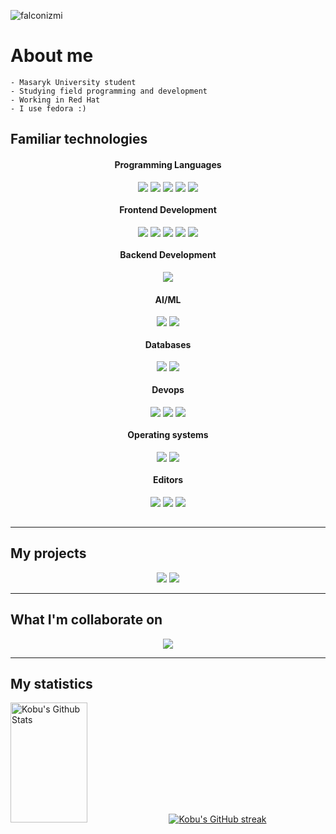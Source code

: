 <p align="left"> <img src="https://komarev.com/ghpvc/?username=falconizmi&label=Profile%20views&color=0e75b6&style=flat" alt="falconizmi" /> </p>

# About me
<p>

    - Masaryk University student
    - Studying field programming and development
    - Working in Red Hat
    - I use fedora :)
</p>

## Familiar technologies

<div align="center">
    <div >
      <h4> Programming Languages </h4>
      <img align=top src="https://img.shields.io/badge/Python-3776AB?style=for-the-badge&logo=python&logoColor=white" />
      <img align=top src="https://img.shields.io/badge/Java-ED8B00?style=for-the-badge&logo=openjdk&logoColor=white" />
      <img align=top src="https://img.shields.io/badge/C%23-239120?style=for-the-badge&logo=c-sharp&logoColor=white" />
      <img align=top src="https://img.shields.io/badge/TypeScript-3178C6.svg?style=for-the-badge&logo=TypeScript&logoColor=white" />
      <img align=top src="https://img.shields.io/badge/C-A8B9CC.svg?style=for-the-badge&logo=C&logoColor=black" />
    </div>
    <div >
      <h4> Frontend Development </h4>
      <img align=top src="https://img.shields.io/badge/React-61DAFB.svg?style=for-the-badge&logo=React&logoColor=black" />
      <img align=top src="https://img.shields.io/badge/Tailwind%20CSS-06B6D4.svg?style=for-the-badge&logo=Tailwind-CSS&logoColor=white" />
      <img align=top src="https://img.shields.io/badge/HTML5-E34F26.svg?style=for-the-badge&logo=HTML5&logoColor=white" />
      <img align=top src="https://img.shields.io/badge/CSS3-1572B6.svg?style=for-the-badge&logo=CSS3&logoColor=white" />
      <img align=top src="https://img.shields.io/badge/Flask-000000.svg?style=for-the-badge&logo=Flask&logoColor=white" />
    </div>
    <div >
      <h4> Backend Development </h4>
      <img align=top src="https://img.shields.io/badge/Node.js-5FA04E.svg?style=for-the-badge&logo=nodedotjs&logoColor=white" />
     <!--         <img align=top src="https://img.shields.io/badge/Next.js-000000.svg?style=for-the-badge&logo=nextdotjs&logoColor=white" /> REMOVE_NEXTJS_LEARN-->
    </div>
    <div >
      <h4> AI/ML </h4>
      <img align=top src="https://img.shields.io/badge/pandas-150458.svg?style=for-the-badge&logo=pandas&logoColor=white" />
      <img align=top src="https://img.shields.io/badge/NumPy-013243.svg?style=for-the-badge&logo=NumPy&logoColor=white" />
    </div>
    <div >
      <h4> Databases </h4>
      <img align=top src="https://img.shields.io/badge/SQLite-003B57.svg?style=for-the-badge&logo=SQLite&logoColor=white" />
      <img align=top src="https://img.shields.io/badge/PostgreSQL-316192?style=for-the-badge&logo=postgresql&logoColor=white" />
    </div>
    <div >
      <h4> Devops </h4>
      <img align=top src="https://img.shields.io/badge/Docker-2496ED.svg?style=for-the-badge&logo=Docker&logoColor=white" />
      <img align=top src="https://img.shields.io/badge/GNU%20Bash-4EAA25.svg?style=for-the-badge&logo=GNU-Bash&logoColor=white" />
      <img align=top src="https://img.shields.io/badge/Git-F05032?style=for-the-badge&logo=git&logoColor=white" />
    </div>
    <div >
      <h4>Operating systems </h4>
      <img align=top src="https://img.shields.io/badge/Fedora-51A2DA.svg?style=for-the-badge&logo=Fedora&logoColor=white" />
      <img align=top src="https://img.shields.io/badge/Ubuntu-E95420.svg?style=for-the-badge&logo=Ubuntu&logoColor=white" />
    </div>
    <div >
      <h4>Editors </h4>
      <img align=top src="https://img.shields.io/badge/Vim-019733.svg?style=for-the-badge&logo=Vim&logoColor=white" />
      <img align=top src="https://img.shields.io/badge/VSCode-0078D4?style=for-the-badge&logo=visual%20studio%20code&logoColor=white" />
      <img align=top src="https://img.shields.io/badge/JetBrains-000000.svg?style=for-the-badge&logo=JetBrains&logoColor=white" />
    </div>
  </div>

<br/>
<hr/>


## My projects

<div align="center">
<a href="https://github.com/falconizmi/class-tasker"><img src="https://github-readme-stats.vercel.app/api/pin/?username=falconizmi&repo=class-tasker&border_color=7F3FBF&bg_color=0D1117&title_color=C9D1D9&text_color=8B949E&icon_color=7F3FBF"/></a>
<a href="https://github.com/falconizmi/average-grade-calculator"><img src="https://github-readme-stats.vercel.app/api/pin/?username=falconizmi&repo=average-grade-calculator&border_color=7F3FBF&bg_color=0D1117&title_color=C9D1D9&text_color=8B949E&icon_color=7F3FBF"/></a>
</div>
<hr/>

## What I'm collaborate on

<div align="center">
<a href="https://github.com/teemtee/tmt"><img src="https://github-readme-stats.vercel.app/api/pin/?username=teemtee&repo=tmt&border_color=7F3FBF&bg_color=0D1117&title_color=C9D1D9&text_color=8B949E&icon_color=7F3FBF"/></a>

</div>
<hr/>

## My statistics

<a> 
    <a href="https://github.com/falconizmi"><img alt="Kobu's Github Stats" src="https://denvercoder1-github-readme-stats.vercel.app/api?username=falconizmi&show_icons=true&count_private=true&theme=react&border_color=7F3FBF&bg_color=0D1117&title_color=F85D7F&icon_color=F8D866" height="192px" width="49.5%"/></a>
    <a href="https://github.com/falconizmi">
        <img src="https://github-readme-streak-stats.herokuapp.com/?user=falconizmi&theme=radical&border=7F3FBF&background=0D1117" alt="Kobu's GitHub streak"/>
    </a>
</a>
